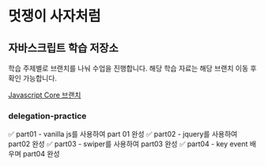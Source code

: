 
# 멋쟁이 사자처럼
## 자바스크립트 학습 저장소

학습 주제별로 브랜치를 나눠 수업을 진행합니다.
해당 학습 자료는 해당 브랜치 이동 후 확인 가능합니다. 

[Javascript Core 브랜치](https://ko.javascript.info)


### delegation-practice

✅  part01 - vanilla js를 사용하여 part 01 완성
✅  part02 - jquery를 사용하여 part02 완성
✅  part03 - swiper를 사용하여 part03 완성
✅  part04 - key event 배우며 part04 완성 
